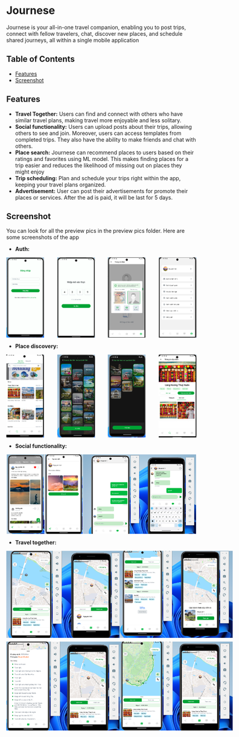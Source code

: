 
# Journese

Journese is your all-in-one travel companion, enabling you to post trips, connect with fellow travelers, chat, discover new places, and schedule shared journeys, all within a single mobile application

## Table of Contents
* [Features](#features)
* [Screenshot](#screenshot)


## Features
- **Travel Together:** Users can find and connect with others who have similar travel plans, making travel more enjoyable and less solitary.
- **Social functionality:** Users can upload posts about their trips, allowing others to see and join. Moreover, users can access templates from completed trips. They also have the ability to make friends and chat with others.
- **Place search:** Journese can recommend places to users based on their ratings and favorites using ML model. This makes finding places for a trip easier and reduces the likelihood of missing out on places they might enjoy
- **Trip scheduling:** Plan and schedule your trips right within the app, keeping your travel plans organized.
- **Advertisement:** User can post their advertisements for promote their places or services. After the ad is paid, it will be last for 5 days.
## Screenshot
You can look for all the preview pics in the preview pics folder.
Here are some screenshots of the app
- **Auth:**
<div style="display: flex; justify-content: space-between;">
  <img src="./pics/auth/signin.png" width="100" />
  <img src="./pics/auth/otp.png" width="100" />
  <img src="./pics/auth/verify.png" width="100" /> 
  <img src="./pics/auth/menu-option.png" width="100" />
</div>

- **Place discovery:**
<div style="display: flex; justify-content: space-between;">
  <img src="./pics/places/explore.png" width="100" />
  <img src="./pics/places/fav-place.png" width="100" />
  <img src="./pics/places/fav-province.png" width="100" /> 
  <img src="./pics/places/place-detail.png" width="100" />
</div>

- **Social functionality:**
<div style="display: flex; justify-content: space-around;">
  <img src="./pics/social/post.png" style={object-fit:cover;} width="100" />
  <img src="./pics/social/create-post.png" width="100" />
  <img src="./pics/social/chat-group.png" width="300" />
</div>

- **Travel together:**
<div style="display: flex; justify-content: space-between; margin-bottom: 10px">
  <img src="./pics/trip/real-time-tracking.png" width="300" />
   <img src="./pics/trip/trip-started.png" width="300" />
</div>
<div style="display: flex; justify-content: space-between;">
  <img src="./pics/trip/navigation.png" width="300" />
   <img src="./pics/trip/direction-to-a-place.png" width="300" />
</div>
 